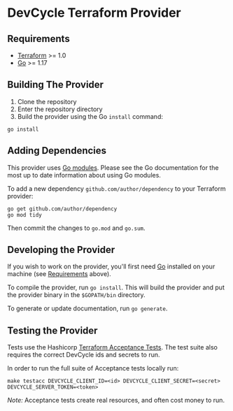 # DevCycle Terraform Provider

## Requirements

- [Terraform](https://www.terraform.io/downloads.html) >= 1.0
- [Go](https://golang.org/doc/install) >= 1.17

## Building The Provider

1. Clone the repository
1. Enter the repository directory
1. Build the provider using the Go `install` command:

```shell
go install
```

## Adding Dependencies

This provider uses [Go modules](https://github.com/golang/go/wiki/Modules).
Please see the Go documentation for the most up to date information about using Go modules.

To add a new dependency `github.com/author/dependency` to your Terraform provider:

```shell
go get github.com/author/dependency
go mod tidy
```

Then commit the changes to `go.mod` and `go.sum`.

## Developing the Provider

If you wish to work on the provider, you'll first need [Go](http://www.golang.org) installed on your machine (see [Requirements](#requirements) above).

To compile the provider, run `go install`. This will build the provider and put the provider binary in the `$GOPATH/bin` directory.

To generate or update documentation, run `go generate`.


## Testing  the Provider
Tests use the Hashicorp [Terraform Acceptance Tests](https://developer.hashicorp.com/terraform/plugin/sdkv2/testing/acceptance-tests).
The test suite also requires the correct DevCycle ids and secrets to run.

In order to run the full suite of Acceptance tests locally run:
```shell
make testacc DEVCYCLE_CLIENT_ID=<id> DEVCYCLE_CLIENT_SECRET=<secret> DEVCYCLE_SERVER_TOKEN=<token>
```

*Note:* Acceptance tests create real resources, and often cost money to run.


